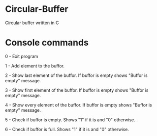 # Circular-Buffer
Circular buffer written in C
# Console commands
0 - Exit program

1 - Add element to the buffor.

2 - Show last element of the buffor. If buffor is empty shows "Buffor is empty" message.

3 - Show first element of the buffor. If buffor is empty shows "Buffor is empty" message.

4 - Show every element of the buffor. If buffor is empty shows "Buffor is empty" message.

5 - Check if buffor is empty. Shows "1" if it is and "0" otherwise.

6 - Check if buffor is full. Shows "1" if it is and "0" otherwise.
